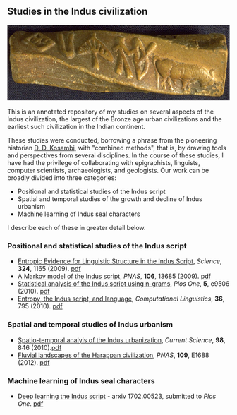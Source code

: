 ## Studies in the Indus civilization

![twisted-seal](images/twisted-seal.jpg)

This is an annotated repository of my studies on several aspects of the Indus civilization, the largest of the Bronze age urban civilizations and the earliest such civilization in the Indian continent. 

These studies were conducted, borrowing a phrase from the pioneering historian [D. D. Kosambi](https://en.wikipedia.org/wiki/Damodar_Dharmananda_Kosambi), with "combined methods", that is, by drawing 
tools and perspectives from several disciplines. In the course of these studies, I have had the privilege of collaborating with epigraphists, linguists, computer scientists, archaeologists, and geologists. Our work can be broadly divided into three categories:

* Positional and statistical studies of the Indus script
* Spatial and temporal studies of the growth and decline of Indus urbanism
* Machine learning of Indus seal characters

I describe each of these in greater detail below.

### Positional and statistical studies of the Indus script


* [Entropic Evidence for Linguistic Structure in the Indus Script](http://science.sciencemag.org/content/324/5931/1165), *Science*, **324**, 1165 (2009). [pdf](papers/EntropicEvidenceIndusScript.pdf)
* [A Markov model of the Indus script](http://www.pnas.org/content/106/33/13685.full), *PNAS*, **106**, 13685 (2009). [pdf](papers/MarkovModelIndusScript.pdf)
* [Statistical analysis of the Indus script using n-grams](), *Plos One*, **5**, e9506 (2010). [pdf](papers/StatisticalAnalysisIndusScriptNGram.pdf)
* [Entropy, the Indus script, and language](http://www.mitpressjournals.org/doi/10.1162/coli_c_00030), *Computational Linguistics*, **36**, 795 (2010). [pdf](papers/EntropyIndusScriptLanguage.pdf)

### Spatial and temporal studies of Indus urbanism

* [Spatio-temporal analyis of the Indus urbanization](http://www.jstor.org/stable/24109857?seq=1#page_scan_tab_contents), *Current Science*, **98**, 846 (2010).[pdf](papers/SpatioTemporalIndusUrbanisation.pdf)
* [Fluvial landscapes of the Harappan civilization](http://www.pnas.org/content/109/26/E1688.full.pd), *PNAS*, **109**, E1688 (2012). [pdf](papers/FluvialLandscapesHarappanCivilization.pdf)


### Machine learning of Indus seal characters

* [Deep learning the Indus script](https://arxiv.org/abs/1702.00523) - arxiv 1702.00523, submitted to *Plos One*. [pdf](https://arxiv.org/pdf/1702.00523)


